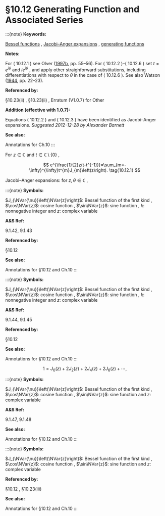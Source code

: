# §10.12 Generating Function and Associated Series

:::{note}
**Keywords:**

[Bessel functions](http://dlmf.nist.gov/search/search?q=Bessel%20functions) , [Jacobi–Anger expansions](http://dlmf.nist.gov/search/search?q=Jacobi%E2%80%93Anger%20expansions) , [generating functions](http://dlmf.nist.gov/search/search?q=generating%20functions)

**Notes:**

For ( 10.12.1 ) see Olver ([1997b](./bib/O.html#bib1809 "Asymptotics and Special Functions"), pp. 55–56). For ( 10.12.2 )–( 10.12.6 ) set $t=e^{i\theta}$ and $ie^{i\theta}$ , and apply other straighforward substitutions, including differentiations with respect to $\theta$ in the case of ( 10.12.6 ). See also Watson ([1944](./bib/W.html#bib2380 "A Treatise on the Theory of Bessel Functions"), pp. 22–23).

**Referenced by:**

§10.23(ii) , §10.23(ii) , Erratum (V1.0.7) for Other

**Addition (effective with 1.0.7):**

Equations ( 10.12.2 ) and ( 10.12.3 ) have been identified as Jacobi–Anger expansions. *Suggested 2012-12-28 by Alexander Barnett*

**See also:**

Annotations for Ch.10
:::

For $z\in\mathbb{C}$ and $t\in\mathbb{C}\setminus\{0\}$ ,


<a id="E1"></a>
$$
e^{\frac{1}{2}z(t-t^{-1})}=\sum_{m=-\infty}^{\infty}t^{m}J_{m}\left(z\right). \tag{10.12.1}
$$

Jacobi–Anger expansions: for $z,\theta\in\mathbb{C}$ ,

:::{note}
**Symbols:**

$J_{\NVar{\nu}}\left(\NVar{z}\right)$: Bessel function of the first kind , $\cos\NVar{z}$: cosine function , $\sin\NVar{z}$: sine function , $k$: nonnegative integer and $z$: complex variable

**A&S Ref:**

9.1.42, 9.1.43

**Referenced by:**

§10.12

**See also:**

Annotations for §10.12 and Ch.10
:::

:::{note}
**Symbols:**

$J_{\NVar{\nu}}\left(\NVar{z}\right)$: Bessel function of the first kind , $\cos\NVar{z}$: cosine function , $\sin\NVar{z}$: sine function , $k$: nonnegative integer and $z$: complex variable

**A&S Ref:**

9.1.44, 9.1.45

**Referenced by:**

§10.12

**See also:**

Annotations for §10.12 and Ch.10
:::


<a id="E4"></a>
$$
1=J_{0}\left(z\right)+2J_{2}\left(z\right)+2J_{4}\left(z\right)+2J_{6}\left(z\right)+\dotsb, \tag{10.12.4}
$$

:::{note}
**Symbols:**

$J_{\NVar{\nu}}\left(\NVar{z}\right)$: Bessel function of the first kind , $\cos\NVar{z}$: cosine function , $\sin\NVar{z}$: sine function and $z$: complex variable

**A&S Ref:**

9.1.47, 9.1.48

**See also:**

Annotations for §10.12 and Ch.10
:::

:::{note}
**Symbols:**

$J_{\NVar{\nu}}\left(\NVar{z}\right)$: Bessel function of the first kind , $\cos\NVar{z}$: cosine function , $\sin\NVar{z}$: sine function and $z$: complex variable

**Referenced by:**

§10.12 , §10.23(iii)

**See also:**

Annotations for §10.12 and Ch.10
:::

